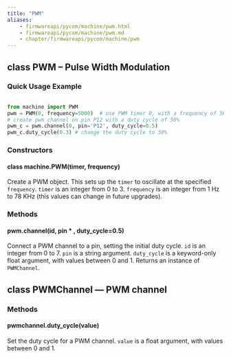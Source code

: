 ```yaml
---
title: "PWM"
aliases:
    - firmwareapi/pycom/machine/pwm.html
    - firmwareapi/pycom/machine/pwm.md
    - chapter/firmwareapi/pycom/machine/pwm
---
```


## class PWM – Pulse Width Modulation

### Quick Usage Example

```python

from machine import PWM
pwm = PWM(0, frequency=5000)  # use PWM timer 0, with a frequency of 5KHz
# create pwm channel on pin P12 with a duty cycle of 50%
pwm_c = pwm.channel(0, pin='P12', duty_cycle=0.5)
pwm_c.duty_cycle(0.3) # change the duty cycle to 30%
```

### Constructors

#### class machine.PWM(timer, frequency)

Create a PWM object. This sets up the `timer` to oscillate at the specified `frequency`. `timer` is an integer from 0 to 3. `frequency` is an integer from 1 Hz to 78 KHz (this values can change in future upgrades).

### Methods

#### pwm.channel(id, pin \* , duty\_cycle=0.5)

Connect a PWM channel to a pin, setting the initial duty cycle. `id` is an integer from 0 to 7. `pin` is a string argument. `duty_cycle` is a keyword-only float argument, with values between 0 and 1. Returns an instance of `PWMChannel`.

## class PWMChannel — PWM channel

### Methods

#### pwmchannel.duty\_cycle(value)

Set the duty cycle for a PWM channel. `value` is a float argument, with values between 0 and 1.

